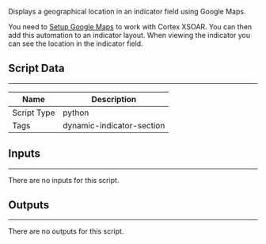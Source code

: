 Displays a geographical location in an indicator field using Google Maps.

You need to [Setup Google Maps](https://xsoar.pan.dev/docs/reference/articles) to work with Cortex XSOAR. You can then add this automation to an indicator layout. When viewing the indicator you can see the location in the indicator field.

## Script Data
---

| **Name** | **Description** |
| --- | --- |
| Script Type | python |
| Tags | dynamic-indicator-section |


## Inputs
---

There are no inputs for this script.

## Outputs
---
There are no outputs for this script.


